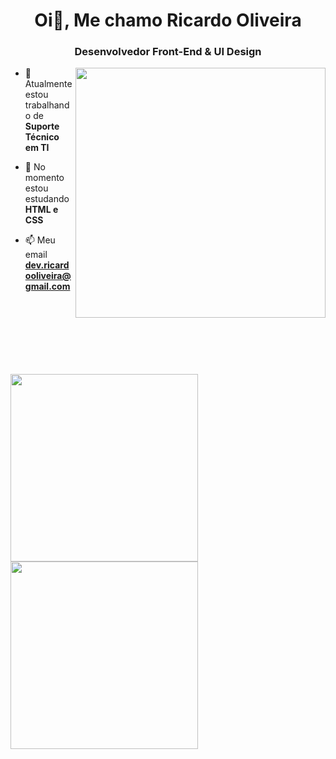 <h1 align="center">Oi👋, Me chamo Ricardo Oliveira</h1>
<h3 align="center">Desenvolvedor Front-End & UI Design</h3>

<img align="right" width="400px" src="https://www.iroidtechnologies.com/static/home/images/oew_rrybb.gif">

- 🔭 Atualmente estou trabalhando de **Suporte Técnico em TI**

- 🌱 No momento estou estudando **HTML e CSS**

- 📫 Meu email **dev.ricardooliveira@gmail.com**
<br><br><br><br><br><br><br>

##

<div>
  <img width="300px" src="https://github-readme-stats.vercel.app/api?username=ricardo-oliveira-dev&show_icons=true&theme=github_dark">
  <img width="300px" src="https://github-readme-stats.vercel.app/api/top-langs/?username=ricardo-oliveira-dev&layout=compact&theme=github_dark">
</div>






